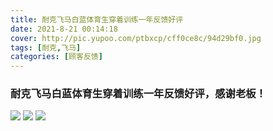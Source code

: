 ```yaml
---
title: 耐克飞马白蓝体育生穿着训练一年反馈好评
date: 2021-8-21 00:14:18
cover: http://pic.yupoo.com/ptbxcp/cff0ce8c/94d29bf0.jpg
tags: [耐克,飞马]
categories: [顾客反馈]
---
```


###  耐克飞马白蓝体育生穿着训练一年反馈好评，感谢老板！
![](http://pic.yupoo.com/ptbxcp/03cb5662/8c9a49b4.jpg)
![](http://pic.yupoo.com/ptbxcp/cff0ce8c/94d29bf0.jpg)
![](http://pic.yupoo.com/ptbxcp/47307c5c/d4edf99f.jpg)
